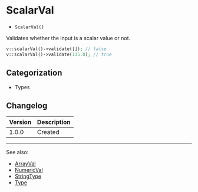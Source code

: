 # ScalarVal

- `ScalarVal()`

Validates whether the input is a scalar value or not.

```php
v::scalarVal()->validate([]); // false
v::scalarVal()->validate(135.0); // true
```

## Categorization

- Types

## Changelog

Version | Description
--------|-------------
  1.0.0 | Created

***
See also:

- [ArrayVal](ArrayVal.md)
- [NumericVal](NumericVal.md)
- [StringType](StringType.md)
- [Type](Type.md)
